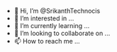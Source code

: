 - 👋 Hi, I’m @SrikanthTechnocis
- 👀 I’m interested in ...
- 🌱 I’m currently learning ...
- 💞️ I’m looking to collaborate on ...
- 📫 How to reach me ...

<!---
SrikanthTecnocis/SrikanthTecnocis is a ✨ special ✨ repository because its `README.md` (this file) appears on your GitHub profile.
You can click the Preview link to take a look at your changes.
--->
